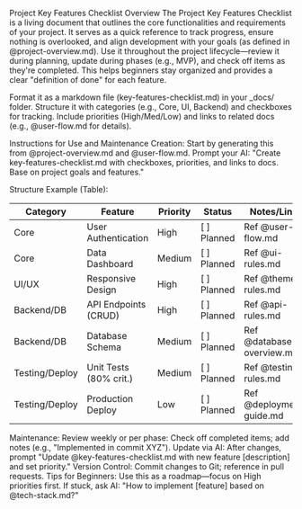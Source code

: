 Project Key Features Checklist
Overview
The Project Key Features Checklist is a living document that outlines the core functionalities and requirements of your project. It serves as a quick reference to track progress, ensure nothing is overlooked, and align development with your goals (as defined in @project-overview.md). Use it throughout the project lifecycle—review it during planning, update during phases (e.g., MVP), and check off items as they're completed. This helps beginners stay organized and provides a clear "definition of done" for each feature.

Format it as a markdown file (key-features-checklist.md) in your _docs/ folder. Structure it with categories (e.g., Core, UI, Backend) and checkboxes for tracking. Include priorities (High/Med/Low) and links to related docs (e.g., @user-flow.md for details).

Instructions for Use and Maintenance
Creation: Start by generating this from @project-overview.md and @user-flow.md. Prompt your AI: "Create key-features-checklist.md with checkboxes, priorities, and links to docs. Base on project goals and features."

Structure Example (Table):

| Category        | Feature                | Priority | Status       | Notes/Links                 |
|-----------------|------------------------|----------|--------------|-----------------------------|
| Core            | User Authentication    | High     | [ ] Planned  | Ref @user-flow.md           |
| Core            | Data Dashboard         | Medium   | [ ] Planned  | Ref @ui-rules.md            |
| UI/UX           | Responsive Design      | High     | [ ] Planned  | Ref @theme-rules.md         |
| Backend/DB      | API Endpoints (CRUD)   | High     | [ ] Planned  | Ref @api-rules.md           |
| Backend/DB      | Database Schema        | Medium   | [ ] Planned  | Ref @database-overview.md   |
| Testing/Deploy  | Unit Tests (80% crit.) | Medium   | [ ] Planned  | Ref @testing-rules.md       |
| Testing/Deploy  | Production Deploy      | Low      | [ ] Planned  | Ref @deployment-guide.md    |

Maintenance:
Review weekly or per phase: Check off completed items; add notes (e.g., "Implemented in commit XYZ").
Update via AI: After changes, prompt "Update @key-features-checklist.md with new feature [description] and set priority."
Version Control: Commit changes to Git; reference in pull requests.
Tips for Beginners: Use this as a roadmap—focus on High priorities first. If stuck, ask AI: "How to implement [feature] based on @tech-stack.md?"